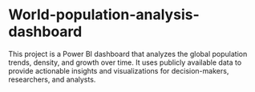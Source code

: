 # World-population-analysis-dashboard
This project is a Power BI dashboard that analyzes the global population trends, density, and growth over time. It uses publicly available data to provide actionable insights and visualizations for decision-makers, researchers, and analysts.
